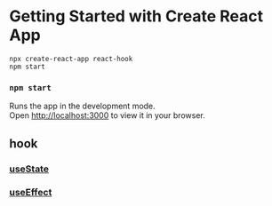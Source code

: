 # Getting Started with Create React App

```
npx create-react-app react-hook
npm start
```

### `npm start`

Runs the app in the development mode.\
Open [http://localhost:3000](http://localhost:3000) to view it in your browser.


## hook
### [useState](http://localhost:3000/useState)
### [useEffect](http://localhost:3000/useEffect)
